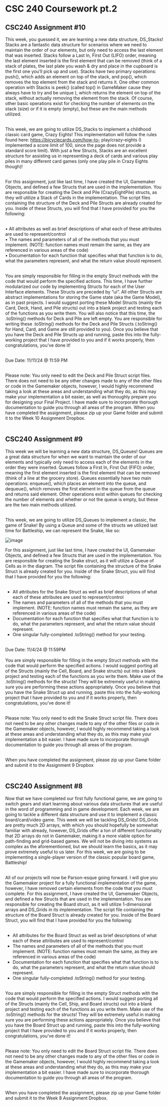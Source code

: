 # CSC 240 Coursework pt.2

## CSC240 Assignment #10
This week, you guessed it, we are learning a new data structure, DS_Stacks! Stacks are a fantastic
data structure for scenarios where we need to maintain the order of our elements, but only need to
access the last element that was inserted. Stacks follow a Last In, First Out (LIFO) order, meaning the last
element inserted is the first element that can be removed (think of a stack of plates, the last plate you
wash & dry and place in the cupboard is the first one you’ll pick up and use). Stacks have two primary
operations: push(), which adds an element on top of the stack, and pop(), which removes the top
element from the stack and returns it. One other common operation with Stacks is peek() (called top() in
GameMaker cause they always have to try and be unique ), which returns the element on top of the
stack, without actually removing the element from the stack. Of course, other basic operations exist for
checking the number of elements on the stack (size) or if it is empty (empty), but these are the main
methods utilized.<br/><br/>

This week, we are going to utilize DS_Stacks to implement a childhood classic card game, Crazy
Eights! This implementation will follow the rules found here: https://bicyclecards.com/how-to-
play/crazy-eights (I implemented a score limit of 100, since the page does not provide a standard score
limit). With just a few Structs, Stacks are an excellent structure for assisting us in representing a deck of
cards and various play piles in many different card games (only one play pile in Crazy Eights though)!<br/><br/>

For this assignment, just like last time, I have created the UI, Gamemaker Objects, and defined a
few Structs that are used in the implementation. You are responsible for creating the Deck and Pile
(CrazyEightPile) structs, as they will utilize a Stack of Cards in the implementation. The script files
containing the structure of the Deck and Pile Structs are already created for you. Inside of these Structs,
you will find that I have provided for you the following:<br/><br/>

• All attributes as well as brief descriptions of what each of these attributes are used to
represent/control<br/>
• The names and parameters of all of the methods that you must implement. (NOTE: function
names must remain the same, as they are referenced in various areas of the code)<br/>
• Documentation for each function that specifies what that function is to do, what the parameters
represent, and what the return value should represent.<br/><br/>

You are simply responsible for filling in the empty Struct methods with the code that would
perform the specified actions. This time, I have further modularized our code by implementing Structs
for each of the User Interface elements. These Structs are preceded by “ui”. All other Structs are abstract
implementations for storing the Game state (aka the Game Model), as in past projects. I would suggest
porting these Model Structs (mainly the Card, Deck, Hand, and Pile structs) out into a blank project and
testing each of the functions as you write them. You will also notice that this time, the .toString()
methods for Deck and Pile are left empty. You are responsible for writing these .toString() methods for
the Deck and Pile Structs (.toString() for Hand, Card, and Game are still provided to you). Once you
believe that you have the Deck and Pile Structs up and running, paste this into the fully-working project
that I have provided to you and if it works properly, then congratulations, you’ve done it!<br/><br/>

Due Date: 11/11/24 @ 11:59 PM<br/><br/>

Please note: You only need to edit the Deck and Pile Struct script files. There does not need to be
any other changes made to any of the other files or code in the Gamemaker objects, however, I would
highly recommend taking a look at these areas and understanding what they do, as this may make your
implementation a bit easier, as well as thoroughly prepare you for designing your Final Project. I have
made sure to incorporate thorough documentation to guide you through all areas of the program.
When you have completed the assignment, please zip up your Game folder and submit it to the
Week 10 Assignment Dropbox.<br/><br/>

## CSC240 Assignment #9
This week we will be learning a new data structure, DS_Queues! Queues are a great data
structure for when we want to maintain the order of our elements and typically only need to access each
of the elements in the order they were inserted. Queues follow a First In, First Out (FIFO) order, meaning
the first element inserted is the first element that can be removed (think of a line at the grocery store).
Queues essentially have two main operations: enqueue(), which places an element into the queue, and
dequeue(), which removes the first element in the queue from the queue and returns said element.
Other operations exist within queues for checking the number of elements and whether or not the
queue is empty, but these are the two main methods utilized.<br/><br/>

This week, we are going to utilize DS_Queues to implement a classic, the game of Snake! By
using a Queue and some of the structs we utilized last time for Battleship, we can represent the Snake,
like so:

![image](https://github.com/user-attachments/assets/6ea0d8db-0986-4e9e-b2f1-afb7808beff4)


For this assignment, just like last time, I have created the UI, Gamemaker Objects, and defined a
few Structs that are used in the implementation. You are responsible for creating the Snake struct, as it
will utilize a Queue of Cells as in the diagram. The script file containing the structure of the Snake Struct
is already created for you. Inside of the Snake Struct, you will find that I have provided for you the
following:<br/><br/>

- All attributes for the Snake Struct as well as brief descriptions of what each of these attributes
are used to represent/control<br/>
- The names and parameters of all of the methods that you must implement. (NOTE: function
names must remain the same, as they are referenced in various areas of the code)<br/>
- Documentation for each function that specifies what that function is to do, what the parameters
represent, and what the return value should represent.<br/>
- One singular fully-completed .toString() method for your testing.<br/><br/>

Due Date: 11/4/24 @ 11:59PM<br/><br/>
You are simply responsible for filling in the empty Struct methods with the code that would
perform the specified actions. I would suggest porting all of the Structs (mainly the Cell, Board, and
Snake structs) out into a blank project and testing each of the functions as you write them. Make use of
the .toString() methods for the structs! They will be extremely useful in making sure you are performing
these actions appropriately. Once you believe that you have the Snake Struct up and running, paste this
into the fully-working project that I have provided to you and if it works properly, then congratulations,
you’ve done it!<br/><br/>

Please note: You only need to edit the Snake Struct script file. There does not need to be any
other changes made to any of the other files or code in the Gamemaker objects, however, I would highly
recommend taking a look at these areas and understanding what they do, as this may make your
implementation a bit easier. I have made sure to incorporate thorough documentation to guide you
through all areas of the program.<br/><br/>

When you have completed the assignment, please zip up your Game folder and submit it to the
Assignment 9 Dropbox<br/><br/>

## CSC240 Assignment #8
Now that we have completed our first fully functional game, we are going to switch gears and
start learning about various data structures that are useful in the word of programming and in game
development. Each week, we are going to tackle a different data structure and use it to implement a
classic board/card/video game. This week we will be tackling DS_Grids! DS_Grids are pretty much 2D
arrays, with which you should hopefully be somewhat familiar with already, however, DS_Grids offer a
ton of different functionality that 2D arrays do not in Gamemaker, making it a more viable option for
path-finding and grid-based games. We will not be diving into systems as complex as the
aforementioned, but we should learn the basics, as it may prove extremely useful to us later. For this
week, we are going to be implementing a single-player version of the classic popular board game,
Battleship!<br/><br/>

All of our projects will now be Parson-esque going forward. I will give you the Gamemaker
project for a fully functional implementation of the game, however, I have removed certain elements
from the code that you must complete. For this assignment, I have created the UI, Gamemaker Objects,
and defined a few Structs that are used in the implementation. You are responsible for creating the
Board struct, as it will utilize 1-dimensional arrays and DS_Grids in its implementation. The script file
containing the structure of the Board Struct is already created for you. Inside of the Board Struct, you
will find that I have provided for you the following:<br/><br/>

- All attributes for the Board Struct as well as brief descriptions of what each of these attributes
are used to represent/control<br/>
- The names and parameters of all of the methods that you must implement. (NOTE: function
names must remain the same, as they are referenced in various areas of the code)<br/>
- Documentation for each function that specifies what that function is to do, what the parameters
represent, and what the return value should represent.<br/>
- One singular fully-completed .toString() method for your testing.<br/><br/>

You are simply responsible for filling in the empty Struct methods with the code that would
perform the specified actions. I would suggest porting all of the Structs (mainly the Cell, Ship, and Board
structs) out into a blank project and testing each of the functions as you write them. Make use of the
.toString() methods for the structs! They will be extremely useful in making sure you are performing
these actions appropriately. Once you believe that you have the Board Struct up and running, paste this
into the fully-working project that I have provided to you and if it works properly, then congratulations,
you’ve done it!<br/><br/>

Please note: You only need to edit the Board Struct script file. There does not need to be any
other changes made to any of the other files or code in the Gamemaker objects, however, I would highly
recommend taking a look at these areas and understanding what they do, as this may make your
implementation a bit easier. I have made sure to incorporate thorough documentation to guide you
through all areas of the program.<br/><br/>

When you have completed the assignment, please zip up your Game folder and submit it to the
Week 8 Assignment Dropbox.<br/><br/>
